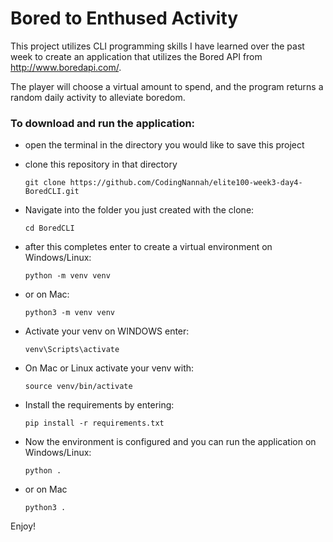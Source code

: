 # Bored to Enthused Activity

This project utilizes CLI programming skills I have learned over the past week to create an application that utilizes the Bored API from  http://www.boredapi.com/.

The player will choose a virtual amount to spend, and the program returns a random daily activity to alleviate boredom.

### To download and run the application:
- open the terminal in the directory you would like to save this project

- clone this repository in that directory

    ```
    git clone https://github.com/CodingNannah/elite100-week3-day4-BoredCLI.git
    ```

- Navigate into the folder you just created with the clone:

    ```
    cd BoredCLI 
    ```

- after this completes enter to create a virtual environment on Windows/Linux:

    ```
    python -m venv venv
    ```

- or on Mac:

    ```
    python3 -m venv venv
    ```


- Activate your venv on WINDOWS enter:

    ```
    venv\Scripts\activate
    ```

- On Mac or Linux activate your venv with:

    ```
    source venv/bin/activate
    ```

- Install the requirements by entering:

    ```
    pip install -r requirements.txt
    ```

- Now the environment is configured and you can run the application on Windows/Linux:

    ```
    python .
    ```

- or on Mac

    ```
    python3 .
    ```
 Enjoy!   